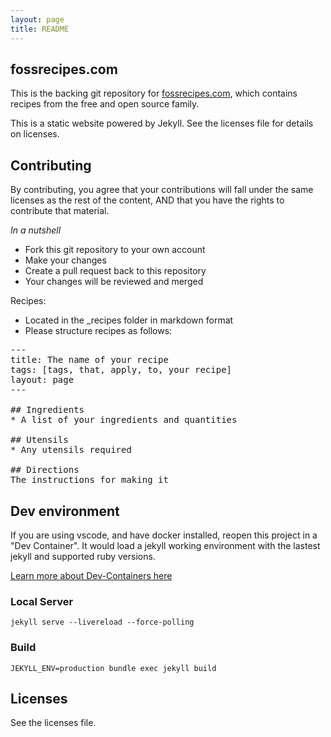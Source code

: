 ```yaml
---
layout: page
title: README
---
```


fossrecipes.com
-----------------

This is the backing git repository for [fossrecipes.com](http://fossrecipes.com), which contains recipes from the free and open source family.

This is a static website powered by Jekyll. See the licenses file
for details on licenses.

Contributing
-----------------
By contributing, you agree that your contributions will
fall under the same licenses as the rest of the content, AND
that you have the rights to contribute that material.


_In a nutshell_
* Fork this git repository to your own account
* Make your changes
* Create a pull request back to this repository
* Your changes will be reviewed and merged

Recipes:
* Located in the \_recipes folder in markdown format
* Please structure recipes as follows:
<pre>
---
title: The name of your recipe
tags: [tags, that, apply, to, your recipe]
layout: page
---

## Ingredients
* A list of your ingredients and quantities

## Utensils
* Any utensils required

## Directions
The instructions for making it
</pre>

## Dev environment

If you are using vscode, and have docker installed, reopen this project in a "Dev Container". It would load a jekyll working environment with the lastest jekyll and supported ruby versions.

[Learn more about Dev-Containers here](https://code.visualstudio.com/docs/remote/create-dev-container)

### Local Server

`jekyll serve --livereload --force-polling`

### Build

`JEKYLL_ENV=production bundle exec jekyll build`


Licenses
--------------
See the licenses file.

